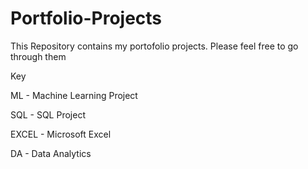 # Portfolio-Projects

This Repository contains my portofolio projects. Please feel free to go through them

Key

ML - Machine Learning Project 

SQL - SQL Project 

EXCEL - Microsoft Excel

DA - Data Analytics 
